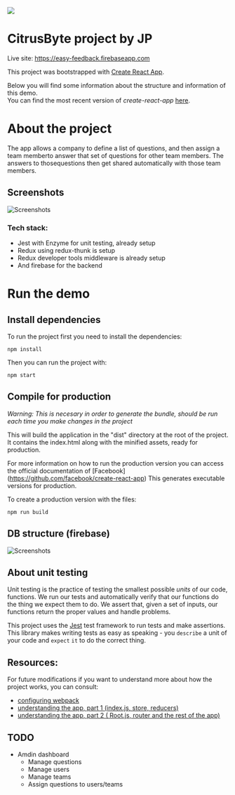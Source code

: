 ![](http://jpsierens.com/wp-content/uploads/2016/06/react-eco-wp.gif)

# CitrusByte project by JP

Live site: https://easy-feedback.firebaseapp.com

This project was bootstrapped with [Create React App](https://github.com/facebookincubator/create-react-app).

Below you will find some information about the structure and information of this demo.<br>
You can find the most recent version of *create-react-app* [here](https://github.com/facebookincubator/create-react-app/blob/master/packages/react-scripts/template/README.md).

# About the project

The app allows a company to define a list of questions, and then assign a team memberto answer that set of questions for other team members. The answers to thosequestions then get shared automatically with those team members.

## Screenshots
![Screenshots](https://image.ibb.co/gCm2aL/Give-Feedback-Landing.png)

### Tech stack:
- Jest with Enzyme for unit testing, already setup
- Redux using redux-thunk is setup
- Redux developer tools middleware is already setup
- And firebase for the backend

# Run the demo
## Install dependencies 
To run the project first you need to install the dependencies:

    npm install

Then you can run the project with:

    npm start


## Compile for production

*Warning: This is necesary in order to generate the bundle, should be run each time you make changes in the project*

This will build the application in the "dist" directory at the root of the project. It contains the index.html along with the minified assets, ready for production.

For more information on how to run the production version you can access the official documentation of [Facebook] (https://github.com/facebook/create-react-app)
This generates executable versions for production.

To create a production version with the files:

    npm run build

## DB structure (firebase)
![Screenshots](https://image.ibb.co/g3fqUf/Screen-Shot-2018-11-15-at-3-35-12-AM.png)

## About unit testing

Unit testing is the practice of testing the smallest possible _units_ of our
code, functions. We run our tests and automatically verify that our functions
do the thing we expect them to do. We assert that, given a set of inputs, our
functions return the proper values and handle problems.

This project uses the [Jest](https://github.com/facebook/jest) test
framework to run tests and make assertions. This library makes writing tests as easy as speaking - you
`describe` a unit of your code and `expect` `it` to do the correct thing.

## Resources:

For future modifications if you want to understand more about how the project works, you can consult:

-   [configuring webpack](http://jpsierens.com/tutorial-react-redux-webpack/)
-   [understanding the app, part 1 (index.js, store, reducers)](http://jpsierens.com/simple-react-redux-application/)
-   [understanding the app, part 2 ( Root.js, router and the rest of the app)](http://jpsierens.com/simple-react-redux-application-2/)


## TODO
- Amdin dashboard
  - Manage questions
  - Manage users
  - Manage teams
  - Assign questions to users/teams
